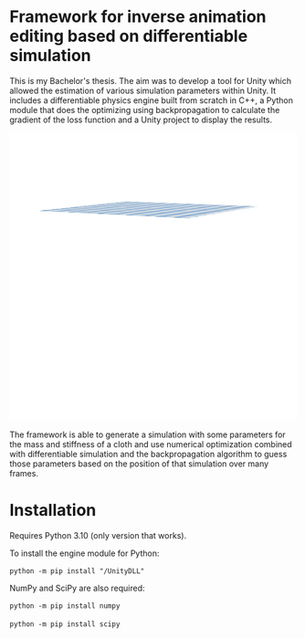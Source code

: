 # Framework for inverse animation editing based on differentiable simulation
This is my Bachelor's thesis. The aim was to develop a tool for Unity which allowed the estimation of various simulation parameters within Unity.
It includes a differentiable physics engine built from scratch in C++, a Python module that does the optimizing using backpropagation to calculate the gradient of the loss function and a Unity project to display the results.

![My Image](Screenshots/4corners.gif)

The framework is able to generate a simulation with some parameters for the mass and stiffness of a cloth and use numerical optimization combined with differentiable simulation and the backpropagation algorithm to guess those parameters based on the position of that simulation over many frames.

# Installation
Requires Python 3.10 (only version that works).

To install the engine module for Python:

    python -m pip install "/UnityDLL"

NumPy and SciPy are also required:

    python -m pip install numpy
    
    python -m pip install scipy
